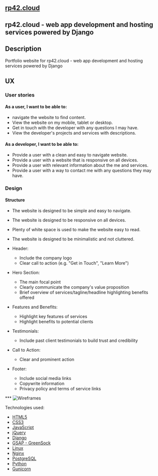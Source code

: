 
## [rp42.cloud](https://rp42.cloud)

## rp42.cloud - web app development and hosting services powered by Django

## Description
Portfolio website for rp42.cloud - web app development and hosting services powered by Django

## UX

### User stories

#### As a user, I want to be able to:
- navigate the website to find content.
- View the website on my mobile, tablet or desktop.
- Get in touch with the developer with any questions I may have.
- View the developer's projects and services with descriptions.

#### As a developer, I want to be able to:
- Provide a user with a clean and easy to navigate website.
- Provide a user with a website that is responsive on all devices.
- Provide a user with relevant information about the me and services.
- Provide a user with a way to contact me with any questions they may have.

### Design
#### Structure
- The website is designed to be simple and easy to navigate.
- The website is designed to be responsive on all devices.
- Plenty of white space is used to make the website easy to read.
- The website is designed to be minimalistic and not cluttered.

 - Header:
    - Include the company logo
    - Clear call to action (e.g. "Get in Touch", "Learn More")
  - Hero Section:
    - The main focal point
    - Clearly communicate the company's value proposition
    - Brief overview of services/tagline/headline highlighting benefits offered
 - Features and Benefits:
    - Highlight key features of services
    - Highlight benefits to potential clients
  - Testimonials:
    - Include past client testimonials to build trust and credibility
  - Call to Action:
    - Clear and prominent action
  - Footer:
    - Include social media links
    - Copywrite information
    - Privacy policy and terms of service links

*** ![Wireframes](development/wireftames/wireframes.png)



Technologies used:
- [HTML5](https://www.w3.org/TR/html52/)
- [CSS3](https://www.w3.org/Style/CSS/Overview.en.html)
- [JavaScript](https://www.javascript.com/)
- [jQuery](https://jquery.com/)
- [Django](https://www.djangoproject.com/)
- [GSAP - GreenSock](https://greensock.com/gsap/)
- [Linux](https://www.linux.org/)
- [Nginx](https://www.nginx.com/)
- [PostgreSQL](https://www.postgresql.org/)
- [Python](https://www.python.org/)
- [Gunicorn](https://gunicorn.org/)


